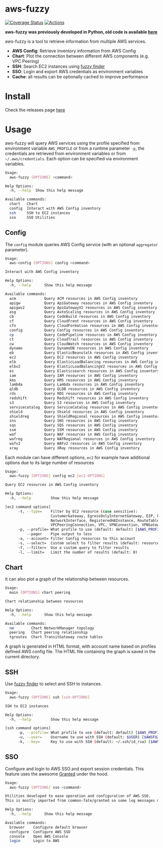 # aws-fuzzy
[![Coverage Status](https://coveralls.io/repos/github/AndreZiviani/aws-fuzzy/badge.svg?branch=master)](https://coveralls.io/github/AndreZiviani/aws-fuzzy?branch=master)
[![Actions](https://github.com/AndreZiviani/aws-fuzzy/actions/workflows/release.yml/badge.svg)](https://github.com/AndreZiviani/aws-fuzzy/actions)

**aws-fuzzy was previously developed in Python, old code is available [here](https://github.com/AndreZiviani/aws-fuzzy/tree/legacy-python)**

aws-fuzzy is a tool to retrieve information from multiple AWS services.

- **AWS Config**: Retrieve inventory information from AWS Config
- **Chart**: Plot the connection between different AWS components (e.g. VPC Peering)
- **SSH**: Search EC2 instances using [fuzzy finder](https://github.com/junegunn/fzf)
- **SSO**: Login and export AWS credentials as environment variables
- **Cache**: all results can be optionally cached to improve performance


# Install

Check the releases page [here](https://github.com/AndreZiviani/aws-fuzzy/releases)


# Usage

aws-fuzzy will query AWS services using the profile specified from environment variable `AWS_PROFILE` or from a runtime parameter `-p`, the credentials are retrieved from environment variables or from `~/.aws/credentials`.
Each option can be specified via environment variables.

```sh
Usage:
  aws-fuzzy [OPTIONS] <command>

Help Options:
  -h, --help  Show this help message

Available commands:
  chart   Chart
  config  Interact with AWS Config inventory
  ssh     SSH to EC2 instances
  sso     SSO Utilities
```

## Config

The `config` module queries AWS Config service (with an optional `aggregator` parameter).

```sh
Usage:
  aws-config [OPTIONS] config <command>

Interact with AWS Config inventory

Help Options:
  -h, --help      Show this help message

Available commands:
  acm             Query ACM resources in AWS Config inventory
  apigw           Query ApiGateway resources in AWS Config inventory
  apigwv2         Query ApiGatewayV2 resources in AWS Config inventory
  asg             Query AutoScaling resources in AWS Config inventory
  cb              Query CodeBuild resources in AWS Config inventory
  cf              Query CloudFront resources in AWS Config inventory
  cfn             Query CloudFormation resources in AWS Config inventory
  config          Query Config resources in AWS Config inventory
  cp              Query CodePipeline resources in AWS Config inventory
  ct              Query CloudTrail resources in AWS Config inventory
  cw              Query CloudWatch resources in AWS Config inventory
  dynamo          Query DynamoDB resources in AWS Config inventory
  eb              Query ElasticBeanstalk resources in AWS Config inventory
  ec2             Query EC2 resources in AWS Config inventory
  elb             Query ElasticLoadBalancing resources in AWS Config inventory
  elbv2           Query ElasticLoadBalancingV2 resources in AWS Config inventory
  es              Query Elasticsearch resources in AWS Config inventory
  iam             Query IAM resources in AWS Config inventory
  kms             Query KMS resources in AWS Config inventory
  lambda          Query Lambda resources in AWS Config inventory
  qldb            Query QLDB resources in AWS Config inventory
  rds             Query RDS resources in AWS Config inventory
  redshift        Query Redshift resources in AWS Config inventory
  s3              Query S3 resources in AWS Config inventory
  servicecatalog  Query ServiceCatalog resources in AWS Config inventory
  shield          Query Shield resources in AWS Config inventory
  shieldreg       Query ShieldRegional resources in AWS Config inventory
  sns             Query SNS resources in AWS Config inventory
  sqs             Query SQS resources in AWS Config inventory
  ssm             Query SSM resources in AWS Config inventory
  waf             Query WAF resources in AWS Config inventory
  wafreg          Query WAFRegional resources in AWS Config inventory
  wafv2           Query WAFv2 resources in AWS Config inventory
  xray            Query XRay resources in AWS Config inventory
```

Each module can have different options, `ec2` for example have additional options due to its large number of resources

```sh
Usage:
  aws-fuzzy [OPTIONS] config ec2 [ec2-OPTIONS]

Query EC2 resources in AWS Config inventory

Help Options:
  -h, --help         Show this help message

[ec2 command options]
      -t, --type=    Filter by EC2 resource (case sensitive):
                     CustomerGateway, EgressOnlyInternetGateway, EIP, FlowLog, Host, Instance, InternetGateway, NatGateway, NetworkAcl,
                     NetworkInterface, RegisteredHAInstance, RouteTable, SecurityGroup, Subnet, Volume, VPCEndpoint, VPCEndpointService,
                     VPCPeeringConnection, VPC, VPNConnection, VPNGateway (default: Instance)
      -p, --profile= What profile to use (default: default) [$AWS_PROFILE]
          --pager    Pipe output to less
      -a, --account= Filter Config resources to this account
      -s, --select=  Custom select to filter results (default: resourceId, accountId, awsRegion, configuration, tags)
      -f, --filter=  Use a custom query to filter results
      -l, --limit=   Limit the number of results (default: 0)
```

## Chart

It can also plot a graph of the relationship between resources.

```sh
Usage:
  main [OPTIONS] chart peering

Chart relationship between resources

Help Options:
  -h, --help      Show this help message

Available commands:
  nm        Chart NetworkManager topology
  peering   Chart peering relationship
  tgroutes  Chart TransitGateway route tables
```

A graph is generated in HTML format, with account name based on profiles defined AWS config file.
The HTML file containing the graph is saved in the current directory.

## SSH

Use [fuzzy finder](https://github.com/junegunn/fzf) to select and SSH to instances.

```sh
Usage:
  aws-fuzzy [OPTIONS] ssh [ssh-OPTIONS]

SSH to EC2 instances

Help Options:
  -h, --help         Show this help message

[ssh command options]
      -p, --profile= What profile to use (default: default) [$AWS_PROFILE]
      -u, --user=    Username to use with SSH (default: $USER) [$AWSFUZZY_SSH_USER]
      -k, --key=     Key to use with SSH (default: ~/.ssh/id_rsa) [$AWSFUZZY_SSH_KEY]
```

## SSO

Configure and login to AWS SSO and export session credentials.
This feature uses the awesome [Granted](https://github.com/common-fate/granted) under the hood.

```sh
Usage:
  aws-fuzzy [OPTIONS] sso <command>

Utilities developed to ease operation and configuration of AWS SSO.
This is mostly imported from common-fate/granted so some log messages may display 'granted' as the application name

Help Options:
  -h, --help      Show this help message

Available commands:
  browser    Configure default browser
  configure  Configure AWS SSO
  console    Open AWS Console
  login      Login to AWS
```
